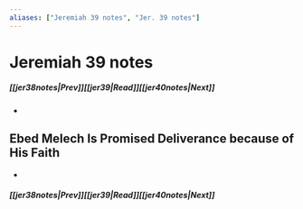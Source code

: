 ```yaml
---
aliases: ["Jeremiah 39 notes", "Jer. 39 notes"]
---
```

# Jeremiah 39 notes
##### <span class=arrow-left></span>[[jer38notes|Prev]]<span class=navigation-separator></span>[[jer39|Read]]<span class=navigation-separator></span>[[jer40notes|Next]]<span class=arrow-right></span>
- 
## Ebed Melech Is Promised Deliverance because of His Faith
- 
##### <span class=arrow-left></span>[[jer38notes|Prev]]<span class=navigation-separator></span>[[jer39|Read]]<span class=navigation-separator></span>[[jer40notes|Next]]<span class=arrow-right></span>